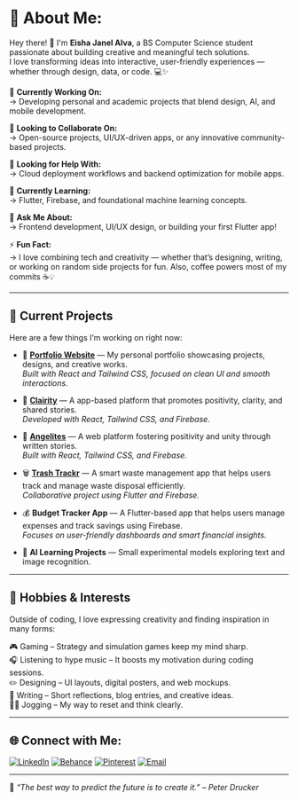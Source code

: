 # 💫 About Me:
Hey there! 👋 I'm **Eisha Janel Alva**, a BS Computer Science student passionate about building creative and meaningful tech solutions.  
I love transforming ideas into interactive, user-friendly experiences — whether through design, data, or code. 💻✨  

🔭 **Currently Working On:**  
→ Developing personal and academic projects that blend design, AI, and mobile development.  

👯 **Looking to Collaborate On:**  
→ Open-source projects, UI/UX-driven apps, or any innovative community-based projects.  

🤝 **Looking for Help With:**  
→ Cloud deployment workflows and backend optimization for mobile apps.  

🌱 **Currently Learning:**  
→ Flutter, Firebase, and foundational machine learning concepts.  

💬 **Ask Me About:**  
→ Frontend development, UI/UX design, or building your first Flutter app!  

⚡ **Fun Fact:**  
→ I love combining tech and creativity — whether that’s designing, writing, or working on random side projects for fun. Also, coffee powers most of my commits ☕💡  

---

## 🚀 Current Projects
Here are a few things I’m working on right now:

- 🧩 **[Portfolio Website](https://eisho3o.netlify.app/)** — My personal portfolio showcasing projects, designs, and creative works.  
  *Built with React and Tailwind CSS, focused on clean UI and smooth interactions.*

- 🌈 **[Clairity](https://github.com/ronfrancisco24/Clairity)** — A app-based platform that promotes positivity, clarity, and shared stories.  
  *Developed with React, Tailwind CSS, and Firebase.*

- 📰 **[Angelites](https://d3df048b.twrite-blog-3dcma.pages.dev/)** — A web platform fostering positivity and unity through written stories.  
  *Built with React, Tailwind CSS, and Firebase.*

- 🗑️ **[Trash Trackr](https://github.com/Itsmeejoshiee/TrashTrackr/releases/tag/v1.0.0)** — A smart waste management app that helps users track and manage waste disposal efficiently.  
  *Collaborative project using Flutter and Firebase.*

- 💰 **Budget Tracker App** — A Flutter-based app that helps users manage expenses and track savings using Firebase.  
  *Focuses on user-friendly dashboards and smart financial insights.*

- 🧠 **AI Learning Projects** — Small experimental models exploring text and image recognition.  

---

## 🎨 Hobbies & Interests
Outside of coding, I love expressing creativity and finding inspiration in many forms:

🎮 Gaming – Strategy and simulation games keep my mind sharp.  
🎧 Listening to hype music – It boosts my motivation during coding sessions.  
✏️ Designing – UI layouts, digital posters, and web mockups.  
📝 Writing – Short reflections, blog entries, and creative ideas.  
🏃‍♀️ Jogging – My way to reset and think clearly.  

---

## 🌐 Connect with Me:
[![LinkedIn](https://img.shields.io/badge/LinkedIn-%230077B5.svg?logo=linkedin&logoColor=white)](https://www.linkedin.com/in/eisha-janel-alva-23b556312/)
[![Behance](https://img.shields.io/badge/Behance-1769ff?logo=behance&logoColor=white)](https://www.behance.net/ahsiealva)
[![Pinterest](https://img.shields.io/badge/Pinterest-%23E60023.svg?logo=Pinterest&logoColor=white)](https://ph.pinterest.com/oO3Ook/)
[![Email](https://img.shields.io/badge/Email-D14836?logo=gmail&logoColor=white)](mailto:eishajanelalva@gmail.com)

---

💬 *“The best way to predict the future is to create it.” – Peter Drucker*
